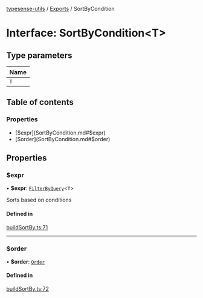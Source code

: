 [typesense-utils](../README.md) / [Exports](../modules.md) / SortByCondition

# Interface: SortByCondition<T\>

## Type parameters

| Name |
| :------ |
| `T` |

## Table of contents

### Properties

- [$expr](SortByCondition.md#$expr)
- [$order](SortByCondition.md#$order)

## Properties

### $expr

• **$expr**: [`FilterByQuery`](../modules.md#filterbyquery)<`T`\>

Sorts based on conditions

#### Defined in

[buildSortBy.ts:71](https://github.com/igrek8/typesense-utils/blob/e9bba15/src/buildSortBy.ts#L71)

___

### $order

• **$order**: [`Order`](../enums/Order.md)

#### Defined in

[buildSortBy.ts:72](https://github.com/igrek8/typesense-utils/blob/e9bba15/src/buildSortBy.ts#L72)
